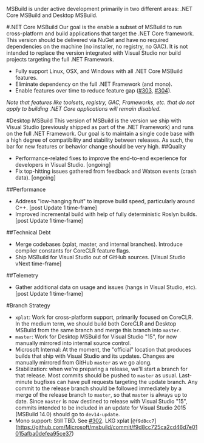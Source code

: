 MSBuild is under active development primarily in two different areas: .NET Core MSBuild and Desktop MSBuild.

#.NET Core MSBuild
Our goal is the enable a subset of MSBuild to run cross-platform and build applications that target the .NET Core framework. This version should be delivered via NuGet and have no required dependencies on the machine (no installer, no registry, no GAC). It is not intended to replace the version integrated with Visual Studio nor build projects targeting the full .NET Framework.
* Fully support Linux, OSX, and Windows with all .NET Core MSBuild features.
* Eliminate dependency on the full .NET Framework (and mono).
* Enable features over time to reduce feature gap ([#303](/Microsoft/msbuild/issues/303), [#304](/Microsoft/msbuild/issues/304)).

*Note that features like toolsets, registry, GAC, Frameworks, etc. that do not apply to building .NET Core applications will remain disabled.*

#Desktop MSBuild
This version of MSBuild is the version we ship with Visual Studio (previously shipped as part of the .NET Framework) and runs on the full .NET Framework. Our goal is to maintain a single code base with a high degree of compatibility and stability between releases. As such, the bar for new features or behavior change should be very high.
##Quality
* Performance-related fixes to improve the end-to-end experience for developers in Visual Studio. [ongoing]
* Fix top-hitting issues gathered from feedback and Watson events (crash data). [ongoing]

##Performance
* Address "low-hanging fruit" to improve build speed, particularly around C++. [post Update 1 time-frame]
* Improved incremental build with help of fully deterministic Roslyn builds. [post Update 1 time-frame]

##Technical Debt
* Merge codebases (xplat, master, and internal branches). Introduce compiler constants for CoreCLR feature flags.
* Ship MSBuild for Visual Studio out of GitHub sources. [Visual Studio vNext time-frame]

##Telemetry
* Gather additional data on usage and issues (hangs in Visual Studio, etc). [post Update 1 time-frame]

#Branch Strategy
* `xplat`: Work for cross-platform support, primarily focused on CoreCLR.  In the medium term, we should build both CoreCLR and Desktop MSBuild from the same branch and merge this branch into `master`.
* `master`: Work for Desktop MSBuild for Visual Studio "15", for now manually mirrored into internal source control.
* Microsoft Internal: At the moment, the "official" location that produces builds that ship with Visual Studio and its updates.  Changes are manually mirrored from GitHub `master` as we go along.
* Stabilization: when we're preparing a release, we'll start a branch for that release. Most commits should be pushed to `master` as usual. Last-minute bugfixes can have pull requests targeting the update branch. Any commit to the release branch should be followed immediately by a merge of the release branch to `master`, so that `master` is always up to date. Since `master` is now destined to release with Visual Studio "15", commits intended to be included in an update for Visual Studio 2015 (MSBuild 14.0) should go to `dev14-update`.
* Mono support: Still TBD. See [#302](/Microsoft/msbuild/issues/302). LKG xplat [`@f9d8cc7`] (https://github.com/Microsoft/msbuild/commit/f9d8cc725ca2cd46d7e01015afba0defea95ce37)